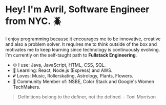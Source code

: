 

# Hey! I'm Avril, Software Engineer from NYC. :beetle:

I enjoy programming because it encourages me to be innovative, creative and also a problem solver. It requires 
me to think outside of the box and motivates me to keep learning since technology
is continuously evolving. I'm currently on the self-taught path to **Fullstack Engineering**. 


* :gear: I use: Java, JavaScript, HTML, CSS, SQL.
* :brain: Learning: React, Node.js (Express) and AWS.
* :two_hearts: Loves: Music, Rollerskating, Astrology, Plants, Flowers.
* :busts_in_silhouette: Community Member of: NSBE, Color Stack and Google's Women TechMakers.



> Definitions belong to the definer, not the defined. - Toni Morrison






